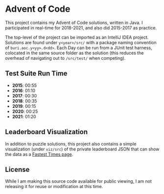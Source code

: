 # Advent of Code

This project contains my Advent of Code solutions, written in Java.
I participated in real-time for 2018-2021, and also did 2015-2017 as practice.

The top-level of the project can be imported as an IntelliJ IDEA project.
Solutions are found under `y<year>/src/` with a package naming convention of `buri.aoc.y<yy>.d<dd>`.
Each Day can be run from a JUnit test harness, colocated in the same source folder as the solution
(this reduces the overhead of navigating out to `/src/test/` when competing).

## Test Suite Run Time

* **2015**: 00:55
* **2016**: 01:10
* **2017**: 00:30
* **2018**: 00:35
* **2019**: 00:15
* **2020**: 00:25
* **2021**: 01:20

## Leaderboard Visualization

In addition to puzzle solutions, this project also contains a simple visualization (under `viz/src`) of the private leaderboard JSON
that can show the data as a [Fastest Times page](http://aoc.urizone.net).

## License

While I am making this source code available for public viewing, I am not releasing it for reuse or modification at this time.
